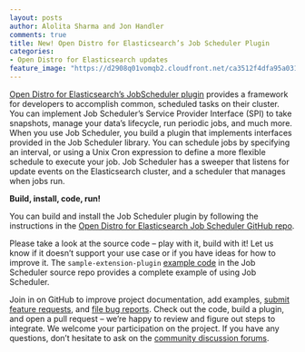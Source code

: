 ```yaml
---
layout: posts
author: Alolita Sharma and Jon Handler
comments: true
title: New! Open Distro for Elasticsearch’s Job Scheduler Plugin
categories:
- Open Distro for Elasticsearch updates
feature_image: "https://d2908q01vomqb2.cloudfront.net/ca3512f4dfa95a03169c5a670a4c91a19b3077b4/2019/03/26/open_disto-elasticsearch-logo-800x400.jpg"
---
```


[Open Distro for Elasticsearch’s JobScheduler plugin](https://github.com/opendistro-for-elasticsearch/job-scheduler) provides a framework for developers to accomplish common, scheduled tasks on their cluster. You can implement Job Scheduler’s Service Provider Interface (SPI) to take snapshots, manage your data’s lifecycle, run periodic jobs, and much more.
When you use Job Scheduler, you build a plugin that implements interfaces provided in the Job Scheduler library. You can schedule jobs by specifying an interval, or using a Unix Cron expression to define a more flexible schedule to execute your job. Job Scheduler has a sweeper that listens for update events on the Elasticsearch cluster, and a scheduler that manages when jobs run.

**Build, install, code, run!**

You can build and install the Job Scheduler plugin by following the instructions in the [Open Distro for Elasticsearch Job Scheduler GitHub repo](https://github.com/opendistro-for-elasticsearch/job-scheduler).

Please take a look at the source code – play with it, build with it! Let us know if it doesn’t support your use case or if you have ideas for how to improve it. The `sample-extension-plugin` [example code](https://github.com/opendistro-for-elasticsearch/job-scheduler/tree/master/sample-extension-plugin) in the Job Scheduler source repo provides a complete example of using Job Scheduler.

Join in on GitHub to improve project documentation, add examples, [submit feature requests](https://github.com/opendistro-for-elasticsearch/job-scheduler/issues), and [file bug reports](https://github.com/opendistro-for-elasticsearch/job-scheduler/issues). Check out the code, build a plugin, and open a pull request – we’re happy to review and figure out steps to integrate. We welcome your participation on the project. If you have any questions, don’t hesitate to ask on the [community discussion forums](https://discuss.opendistrocommunity.dev/).




